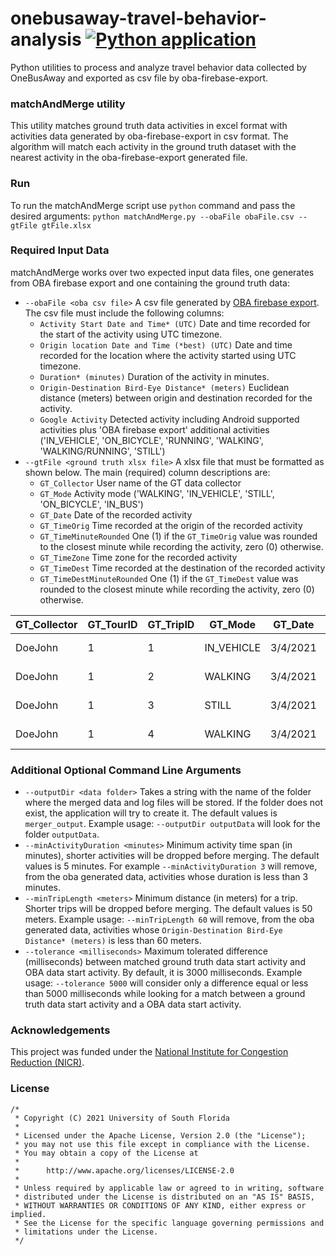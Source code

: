 # onebusaway-travel-behavior-analysis [![Python application](https://github.com/CUTR-at-USF/onebusaway-travel-behavior-analysis/actions/workflows/python-app.yml/badge.svg)](https://github.com/CUTR-at-USF/onebusaway-travel-behavior-analysis/actions/workflows/python-app.yml)
Python utilities to process and analyze travel behavior data collected by OneBusAway and exported as csv file by oba-firebase-export.

### matchAndMerge utility
This utility matches ground truth data activities in excel format with activities data generated by oba-firebase-export in csv format. The algorithm will match each activity in the ground truth dataset with the nearest activity in the oba-firebase-export generated file. 

### Run
To run the matchAndMerge script use `python` command and pass the desired arguments:
`python matchAndMerge.py --obaFile obaFile.csv --gtFile gtFile.xlsx`

### Required Input Data
matchAndMerge works over two expected input data files, one generates from OBA firebase export and one containing the ground truth data:
* `--obaFile <oba csv file>` A csv file generated by [OBA firebase export](https://github.com/CUTR-at-USF/onebusaway-firebase-export).
The csv file must include the following columns:
  * `Activity Start Date and Time* (UTC)` Date and time recorded for the start of the activity using UTC timezone.
  * `Origin location Date and Time (*best) (UTC)` Date and time recorded for the location where the activity started using UTC timezone.
  * `Duration* (minutes)` Duration of the activity in minutes.
  * `Origin-Destination Bird-Eye Distance* (meters)` Euclidean distance (meters) between origin and destination recorded for the activity.
  * `Google Activity` Detected activity including Android supported activities plus 'OBA firebase export' additional activities ('IN_VEHICLE', 'ON_BICYCLE', 'RUNNING', 'WALKING', 'WALKING/RUNNING', 'STILL')
* `--gtFile <ground truth xlsx file>` A xlsx file that must be formatted as shown below. The main (required) column descriptions are:
  * `GT_Collector` User name of the GT data collector
  * `GT_Mode` Activity mode ('WALKING', 'IN_VEHICLE', 'STILL', 'ON_BICYCLE', 'IN_BUS')
  * `GT_Date` Date of the recorded activity
  * `GT_TimeOrig` Time recorded at the origin of the recorded activity
  * `GT_TimeMinuteRounded` One (1) if the `GT_TimeOrig` value was rounded to the closest minute while recording the activity, zero (0) otherwise.
  * `GT_TimeZone` Time zone for the recorded activity
  * `GT_TimeDest` Time recorded at the destination of the recorded activity
  * `GT_TimeDestMinuteRounded` One (1) if the `GT_TimeDest` value was rounded to the closest minute while recording the activity, zero (0) otherwise.

| GT_Collector | GT_TourID | GT_TripID | GT_Mode    | GT_Date  | GT_TimeOrig | GT_TimeMinuteRounded | GT_TimeZone     | GT_LatOrig | GT_LonOrig | GT_LocationOrig  | GT_TimeDest | GT_TimeDestMinuteRounded | GT_LatDest | GT_LonDest | GT_LocDest      |
|--------------|-----------|-----------|------------|----------|-------------|----------------------|-----------------|------------|------------|------------------|-------------|--------------------------|------------|------------|-----------------|
| DoeJohn      | 1         | 1         | IN_VEHICLE | 3/4/2021 | 3:28:15 PM  | 0                    | America/Chicago | 33.588713  | -76.33308  | 2045 Small St    | 3:40:10 PM  | 1                        | 35.617885  | -76.312499 | 305 Large Dr    |
| DoeJohn      | 1         | 2         | WALKING    | 3/4/2021 | 3:41:51 PM  | 0                    | America/Chicago | 23.617885  | -86.312499 | 305 Holly Dr     | 3:58:01 PM  | 0                        | 43.615829  | -86.305452 | Red Pen River   |
| DoeJohn      | 1         | 3         | STILL      | 3/4/2021 | 3:58:20 PM  | 0                    | America/Chicago | 35.615829  | -61.305452 | Red Pen River    | 4:19:05 PM  | 0                        | 56.615829  | -61.305452 | Red Pen River   |
| DoeJohn      | 1         | 4         | WALKING    | 3/4/2021 | 4:20:00 PM  | 1                    | America/Chicago | 43.615829  | -67.305452 | Red Pen River    | 4:59:15 PM  | 0                        | 65.617885  | -67.312499 | 305 Holly Dr    |

### Additional Optional Command Line Arguments 
* `--outputDir <data folder>` Takes a string with the name of the folder where the merged data and log files will be stored. If the folder does not exist, the application will try to create it. The default values is `merger_output`. Example usage:
`--outputDir outputData` will look for the folder `outputData`.
* `--minActivityDuration <minutes>` Minimum activity time span (in minutes), shorter activities will be dropped before merging. The default values is 5 minutes. For example `--minActivityDuration 3` will remove, from the oba generated data, activities whose duration is less than 3 minutes.
* `--minTripLength <meters>` Minimum distance (in meters) for a trip. Shorter trips will be dropped before merging. The default values is 50 meters. Example usage:
`--minTripLength 60` will remove, from the oba generated data, activities whose `Origin-Destination Bird-Eye Distance* (meters)` is less than 60 meters.
* `--tolerance <milliseconds>` Maximum tolerated difference (milliseconds) between matched ground truth data start activity and OBA data start activity. 
By default, it is 3000 milliseconds. Example usage: `--tolerance 5000` will consider only a difference equal or less than 5000 milliseconds while looking for a match between a ground truth data start activity and a OBA data start activity.

### Acknowledgements

This project was funded under the [National Institute for Congestion Reduction (NICR)](https://nicr.usf.edu/2020/12/11/3-1-influencing-travel-behavior-via-open-source-platform/).

### License

```
/*
 * Copyright (C) 2021 University of South Florida
 *
 * Licensed under the Apache License, Version 2.0 (the "License");
 * you may not use this file except in compliance with the License.
 * You may obtain a copy of the License at
 *
 *      http://www.apache.org/licenses/LICENSE-2.0
 *
 * Unless required by applicable law or agreed to in writing, software
 * distributed under the License is distributed on an "AS IS" BASIS,
 * WITHOUT WARRANTIES OR CONDITIONS OF ANY KIND, either express or implied.
 * See the License for the specific language governing permissions and
 * limitations under the License.
 */
 ```
